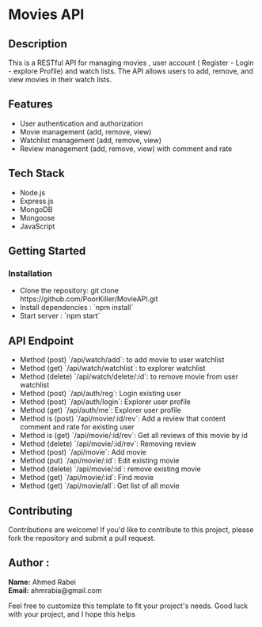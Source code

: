<div>
<h1>
Movies API
</h1>
<h2>
Description
</h2>
<p>
This is a RESTful API for managing movies , user account ( Register - Login - explore Profile) and watch lists. The API allows users to add, remove, and view movies in their watch  lists.
</p>
<h2>
Features
</h2>
<ul>
<li>
User authentication and authorization
</li>
<li>
Movie management (add, remove, view)
</li>
<li>
Watchlist management (add, remove, view)
</li>
<li>
Review management (add, remove, view) with comment and rate
</li>
</ul>
<h2>
Tech Stack
</h2>

<ul>
<li>
Node.js
</li>
<li>
Express.js
</li>
<li>
MongoDB
</li>
<li>
Mongoose
</li>
<li>
JavaScript
</li>
</ul>
<h2>
Getting Started
</h2>
<h3>
Installation
</h3>

<ul>
<li>
Clone the repository: git clone https://github.com/PoorKiller/MovieAPI.git
</li>
<li>
Install dependencies : `npm install`
</li>
<li>
Start server : `npm start` 
</li>
</ul>
<h2>API Endpoint</h2>

<ul>
<li>
Method (post)
`/api/watch/add`: to add movie to user watchlist
</li>
<li>
Method (get)
`/api/watch/watchlist`: to explorer watchlist
</li>
<li>
Method (delete)
`/api/watch/delete/:id`: to remove movie from user watchlist
</li>
<li>
Method (post)
`/api/auth/reg`: Login existing user
</li>
<li>
Method (post)
`/api/auth/login`: Explorer user profile
</li>
<li>
Method (get)
`/api/auth/me`: Explorer user profile
</li>
<li>
Method is (post)
`/api/movie/:id/rev`: Add a review that content comment and rate for existing user 
</li>
<li>
Method is (get)
`/api/movie/:id/rev`: Get all reviews of this movie by id
</li>
<li>
Method (delete)
`/api/movie/:id/rev`: Removing review 
</li>
<li>
Method (post)
`/api/movie`: Add movie 
</li>
<li>
Method (put)
`/api/movie/:id`: Edit existing movie 
</li>
<li>
Method (delete)
`/api/movie/:id`: remove existing movie 
</li>
<li>
Method (get)
`/api/movie/:id`: Find movie
</li>
<li>
Method (get)
`/api/movie/all`: Get list of all movie 
</li>
</ul>

<h2>
Contributing
</h2>

<p>
Contributions are welcome! If you'd like to contribute to this project, please fork the repository and submit a pull request.
</p>
<h2>Author :</h2>
<strong>Name:</strong> Ahmed Rabei</br>
<strong>Email:</strong> ahmrabia@gmail.com </br>

<p>Feel free to customize this template to fit your project's needs. Good luck with your project, and I hope this helps</p>
</div>
